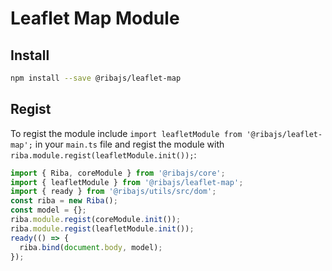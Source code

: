 # Leaflet Map Module

## Install

```bash
npm install --save @ribajs/leaflet-map
```

## Regist

To regist the module include `import leafletModule from '@ribajs/leaflet-map';` in your `main.ts` file and regist the module with `riba.module.regist(leafletModule.init());`:

```ts
import { Riba, coreModule } from '@ribajs/core';
import { leafletModule } from '@ribajs/leaflet-map';
import { ready } from '@ribajs/utils/src/dom';
const riba = new Riba();
const model = {};
riba.module.regist(coreModule.init());
riba.module.regist(leafletModule.init());
ready(() => {
  riba.bind(document.body, model);
});
```
